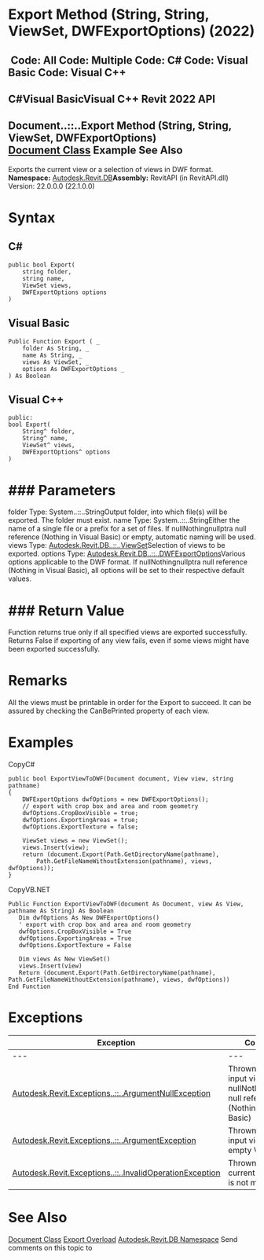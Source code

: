 # Export Method (String, String, ViewSet, DWFExportOptions) (2022)

﻿
 Code: All Code: Multiple Code: C# Code: Visual Basic Code: Visual C++   
---  
C#Visual BasicVisual C++
Revit 2022 API  
---  
Document..::..Export Method (String, String, ViewSet, DWFExportOptions)  
[Document Class](db03274b-a107-aa32-9034-f3e0df4bb1ec.md "Document Class") Example See Also  
---  
Exports the current view or a selection of views in DWF format.
**Namespace:** [Autodesk.Revit.DB](87546ba7-461b-c646-cbb1-2cb8f5bff8b2.md "Autodesk.Revit.DB Namespace")**Assembly:** RevitAPI (in RevitAPI.dll) Version: 22.0.0.0 (22.1.0.0)
# Syntax
C#  
---  
```text
public bool Export(
	string folder,
	string name,
	ViewSet views,
	DWFExportOptions options
)
```
  
Visual Basic  
---  
```text
Public Function Export ( _
	folder As String, _
	name As String, _
	views As ViewSet, _
	options As DWFExportOptions _
) As Boolean
```
  
Visual C++  
---  
```text
public:
bool Export(
	String^ folder, 
	String^ name, 
	ViewSet^ views, 
	DWFExportOptions^ options
)
```
  
# ### Parameters
folder
    Type: System..::..StringOutput folder, into which file(s) will be exported. The folder must exist.
name
    Type: System..::..StringEither the name of a single file or a prefix for a set of files. If nullNothingnullptra null reference (Nothing in Visual Basic) or empty, automatic naming will be used.
views
    Type: [Autodesk.Revit.DB..::..ViewSet](47b47de2-4234-01e0-af21-64334e2a4a4b.md "ViewSet Class")Selection of views to be exported.
options
    Type: [Autodesk.Revit.DB..::..DWFExportOptions](e83b223d-b846-027e-8859-7ea5b89ea685.md "DWFExportOptions Class")Various options applicable to the DWF format. If nullNothingnullptra null reference (Nothing in Visual Basic), all options will be set to their respective default values.
# ### Return Value
Function returns true only if all specified views are exported successfully. Returns False if exporting of any view fails, even if some views might have been exported successfully.
# Remarks
All the views must be printable in order for the Export to succeed. It can be assured by checking the CanBePrinted property of each view.
# Examples
CopyC#
```text
public bool ExportViewToDWF(Document document, View view, string pathname)
{
    DWFExportOptions dwfOptions = new DWFExportOptions();
    // export with crop box and area and room geometry
    dwfOptions.CropBoxVisible = true;
    dwfOptions.ExportingAreas = true;
    dwfOptions.ExportTexture = false;

    ViewSet views = new ViewSet();
    views.Insert(view);
    return (document.Export(Path.GetDirectoryName(pathname), 
        Path.GetFileNameWithoutExtension(pathname), views, dwfOptions));
}
```

CopyVB.NET
```text
Public Function ExportViewToDWF(document As Document, view As View, pathname As String) As Boolean
   Dim dwfOptions As New DWFExportOptions()
   ' export with crop box and area and room geometry
   dwfOptions.CropBoxVisible = True
   dwfOptions.ExportingAreas = True
   dwfOptions.ExportTexture = False

   Dim views As New ViewSet()
   views.Insert(view)
   Return (document.Export(Path.GetDirectoryName(pathname), Path.GetFileNameWithoutExtension(pathname), views, dwfOptions))
End Function
```

# Exceptions
| Exception | Condition |
| --- | --- |
| --- | --- |
| [Autodesk.Revit.Exceptions..::..ArgumentNullException](631e1424-60f4-929b-4e52-dda9dcd26316.md "ArgumentNullException Class") | Thrown when the input views is nullNothingnullptra null reference (Nothing in Visual Basic) |
| [Autodesk.Revit.Exceptions..::..ArgumentException](2e6e4206-97a8-dd4b-df5d-4269f4bb6088.md "ArgumentException Class") | Thrown when the input views is an empty ViewSet. |
| [Autodesk.Revit.Exceptions..::..InvalidOperationException](9e715f03-3884-e539-4dd6-8d7545733adc.md "InvalidOperationException Class") | Thrown when the current document is not modifiable. |

# See Also
[Document Class](db03274b-a107-aa32-9034-f3e0df4bb1ec.md "Document Class")
[Export Overload](2f535342-ee41-86f9-0022-92ba1f65112d.md "Export Method")
[Autodesk.Revit.DB Namespace](87546ba7-461b-c646-cbb1-2cb8f5bff8b2.md "Autodesk.Revit.DB Namespace")
Send comments on this topic to 